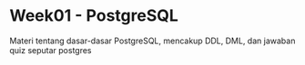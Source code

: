 
# Week01 - PostgreSQL
Materi tentang dasar-dasar PostgreSQL, mencakup DDL, DML, dan jawaban quiz seputar postgres 

